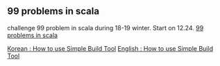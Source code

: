 
## 99 problems in scala

challenge 99 problem in scala during 18-19 winter.
Start on 12.24.
[99 problems in scala](http://aperiodic.net/phil/scala/s-99)

[Korean : How to use Simple Build Tool](https://keepcalmswag.blogspot.com/2018/12/0-sbt_14.html)
[English : How to use Simple Build Tool](https://www.scala-sbt.org/1.x/docs/index.html)
